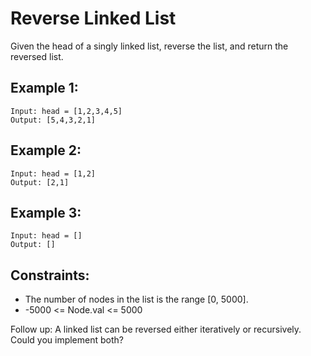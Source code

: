 # Reverse Linked List

Given the head of a singly linked list, reverse the list, and return the reversed list.

## Example 1:

```
Input: head = [1,2,3,4,5]
Output: [5,4,3,2,1]
```

## Example 2:

```
Input: head = [1,2]
Output: [2,1]
```

## Example 3:

```
Input: head = []
Output: []
```

## Constraints:

- The number of nodes in the list is the range [0, 5000].
- -5000 <= Node.val <= 5000

Follow up: A linked list can be reversed either iteratively or recursively. Could you implement both?
